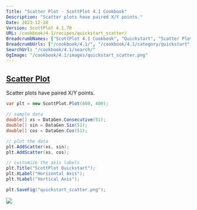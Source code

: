 ```yaml
---
Title: "Scatter Plot - ScottPlot 4.1 Cookbook"
Description: "Scatter plots have paired X/Y points."
Date: 2023-12-28
Version: ScottPlot 4.1.70
URL: /cookbook/4.1/recipes/quickstart_scatter/
BreadcrumbNames: ["ScottPlot 4.1 Cookbook", "Quickstart", "Scatter Plot"]
BreadcrumbUrls: ["/cookbook/4.1/", "/cookbook/4.1/category/quickstart", "/cookbook/4.1/recipes/quickstart_scatter/"]
SearchUrl: "/cookbook/4.1/search/"
OgImage: "/cookbook/4.1/images/quickstart_scatter.png"
---
```


<h2><a id='scatter-plot' href='/cookbook/4.1/recipes/quickstart_scatter/'>Scatter Plot</a></h2>

Scatter plots have paired X/Y points.

```cs
var plt = new ScottPlot.Plot(600, 400);

// sample data
double[] xs = DataGen.Consecutive(51);
double[] sin = DataGen.Sin(51);
double[] cos = DataGen.Cos(51);

// plot the data
plt.AddScatter(xs, sin);
plt.AddScatter(xs, cos);

// customize the axis labels
plt.Title("ScottPlot Quickstart");
plt.XLabel("Horizontal Axis");
plt.YLabel("Vertical Axis");

plt.SaveFig("quickstart_scatter.png");
```

<img src='../../images/quickstart_scatter.png' class='d-block mx-auto my-5' />



